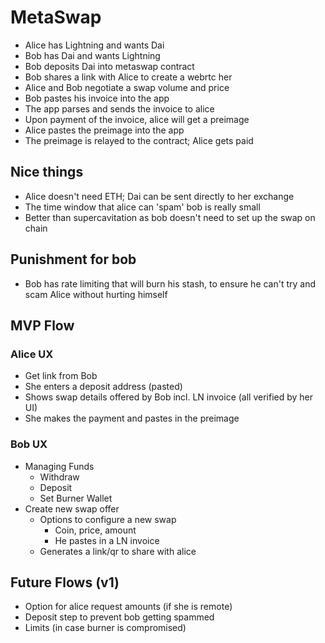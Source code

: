 # MetaSwap

* Alice has Lightning and wants Dai
* Bob has Dai and wants Lightning
* Bob deposits Dai into metaswap contract
* Bob shares a link with Alice to create a webrtc her
* Alice and Bob negotiate a swap volume and price
* Bob pastes his invoice into the app
* The app parses and sends the invoice to alice
* Upon payment of the invoice, alice will get a preimage
* Alice pastes the preimage into the app
* The preimage is relayed to the contract; Alice gets paid

## Nice things

* Alice doesn't need ETH; Dai can be sent directly to her exchange
* The time window that alice can 'spam' bob is really small
* Better than supercavitation as bob doesn't need to set up the swap on chain

## Punishment for bob

* Bob has rate limiting that will burn his stash, to ensure he can't try and scam Alice without hurting himself

## MVP Flow

### Alice UX

* Get link from Bob
* She enters a deposit address (pasted)
* Shows swap details offered by Bob incl. LN invoice (all verified by her UI)
* She makes the payment and pastes in the preimage

### Bob UX

* Managing Funds
  * Withdraw
  * Deposit
  * Set Burner Wallet
* Create new swap offer
  * Options to configure a new swap
    * Coin, price, amount
    * He pastes in a LN invoice
  * Generates a link/qr to share with alice

## Future Flows (v1)

* Option for alice request amounts (if she is remote)
* Deposit step to prevent bob getting spammed
* Limits (in case burner is compromised)